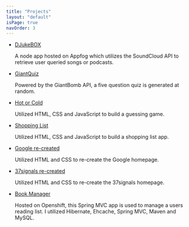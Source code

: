 ```yaml
---
title: "Projects"
layout: "default"
isPage: true
navOrder: 3
---
```


<div class="projects">
<ul>
    <li><a href="https://djukebox.hp.af.cm/">DJukeBOX</a>
        <p>A node app hosted on Appfog which utilizes the SoundCloud API to retrieve user queried songs or podcasts.</p>
    </li>
    <!-- <hr> -->
    <li><a href="http://meetsri.net/giantquiz/">GiantQuiz</a>
        <p>Powered by the GiantBomb API, a five question quiz is generated at random.</p>
    </li>
    <!-- <hr> -->
    <li><a href="http://meetsri.net/hucklebuckle">Hot or Cold</a>
        <p>Utilized HTML, CSS and JavaScript to build a guessing game.</p>
    </li>
    <!-- <hr> -->
    <li><a href="http://meetsri.net/shopping-list">Shopping List</a>
        <p>Utilized HTML, CSS and JavaScript to build a shopping list app.</p>
    </li>
    <!-- <hr> -->
    <li><a href="http://meetsri.net/google-homepage">Google re-created</a>
        <p>Utilized HTML and CSS to re-create the Google homepage.</p>
    </li>
    <!-- <hr> -->
    <li><a href="http://meetsri.net/37-signals/">37signals re-created</a>
        <p>Utilized HTML and CSS to re-create the 37signals homepage.</p>
    </li>
    <!-- <hr> -->
    <li><a href="http://springmvc-ssreed.rhcloud.com">Book Manager</a>
        <p>Hosted on Openshift, this Spring MVC app is used to manage a users reading list. I utilized Hibernate, Ehcache, Spring MVC, Maven and MySQL.</p>
    </li>
</ul>
</div>





